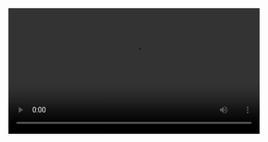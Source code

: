 

<video width="100%" controls controlslist="nodownload nofullscreen noremoteplayback" disablePictureInPicture>
  <source src="https://api.keepwork.com/ts-storage/siteFiles/16866/raw#实战篇 04--篮球场.webm" type="video/webm" />
  <source src="https://api.keepwork.com/ts-storage/siteFiles/16865/raw#实战篇 04--篮球场.mp4" type="video/mp4" />
   
  你的浏览器不支持播放
</video>
<style>
video::-webkit-media-controls-fullscreen-button { display: none; } 
</style>